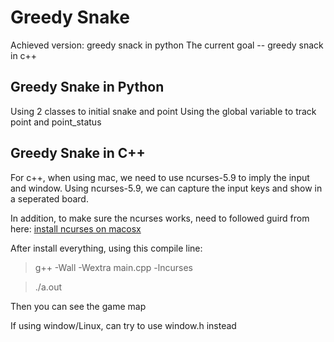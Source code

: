 # Greedy Snake

Achieved version:
greedy snack in python
The current goal -- greedy snack in c++

## Greedy Snake in Python

Using 2 classes to initial snake and point
Using the global variable to track point and point_status

## Greedy Snake in C++

For c++, when using mac, we need to use ncurses-5.9 to imply the input and window. Using ncurses-5.9, we can capture the input keys and show in a seperated board.

In addition, to make sure the ncurses works, need to followed guird from here: [install ncurses on macosx](https://gist.github.com/cnruby/960344)

After install everything, using this compile line:

> g++ -Wall -Wextra main.cpp -lncurses

> ./a.out

Then you can see the game map

If using window/Linux, can try to use window.h instead
